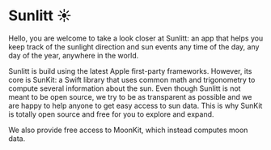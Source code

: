 # Sunlitt ☀️

Hello, you are welcome to take a look closer at Sunlitt: an app that helps you keep track of the sunlight direction and sun events any time of the day, any day of the year, anywhere in the world.

Sunlitt is build using the latest Apple first-party frameworks. However, its core is SunKit: a Swift library that uses common math and trigonometry to compute several information about the sun. Even though Sunlitt is not meant to be open source, we try to be as transparent as possible and we are happy to help anyone to get easy access to sun data. This is why SunKit is totally open source and free for you to explore and expand.

We also provide free access to MoonKit, which instead computes moon data.
